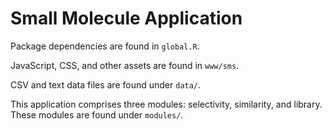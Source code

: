 # Small Molecule Application

Package dependencies are found in `global.R`. 

JavaScript, CSS, and other assets are found in `www/sms`. 

CSV and text data files are found under `data/`. 

This application comprises three modules: selectivity, similarity, and library. These modules are found under `modules/`. 
